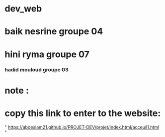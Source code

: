 # dev_web

# baik nesrine groupe 04  
# hini ryma groupe 07 
### hadid mouloud groupe 03 


# note :
# copy this link to enter to the website:

 " https://abdeslam21.github.io/PROJET-DEV/projet/index.html/acceuil1.html "
